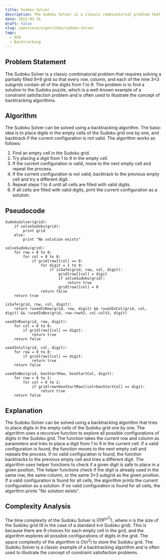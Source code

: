 ```yaml
---
title: Sudoku Solver
description: The Sudoku Solver is a classic combinatorial problem that requires solving a partially filled 9×9 grid so that every row, column, and each of the nine 3×3 subgrids contain all of the digits from 1 to 9.
date: 2022-03-16
draft: false
slug: /pensieve/algorithms/sudoku-solver
tags:
  - DSA
  - Backtracking
---
```

## Problem Statement

The Sudoku Solver is a classic combinatorial problem that requires solving a partially filled 9×9 grid so that every row, column, and each of the nine 3×3 subgrids contain all of the digits from 1 to 9. The problem is to find a solution to the Sudoku puzzle, which is a well-known example of a constraint satisfaction problem and is often used to illustrate the concept of backtracking algorithms.

## Algorithm

The Sudoku Solver can be solved using a backtracking algorithm. The basic idea is to place digits in the empty cells of the Sudoku grid one by one, and backtrack if the current configuration is not valid. The algorithm works as follows:

1. Find an empty cell in the Sudoku grid.
2. Try placing a digit from 1 to 9 in the empty cell.
3. If the current configuration is valid, move to the next empty cell and repeat the process.
4. If the current configuration is not valid, backtrack to the previous empty cell and try a different digit.
5. Repeat steps 1 to 4 until all cells are filled with valid digits.
6. If all cells are filled with valid digits, print the current configuration as a solution.

## Pseudocode

```pseudocode
SudokuSolver(grid):
    if solveSudoku(grid):
        print grid
    else:
        print "No solution exists"

solveSudoku(grid):
    for row = 0 to 8:
        for col = 0 to 8:
            if grid[row][col] == 0:
                for digit = 1 to 9:
                    if isSafe(grid, row, col, digit):
                        grid[row][col] = digit
                        if solveSudoku(grid):
                            return true
                        grid[row][col] = 0
                return false
    return true

isSafe(grid, row, col, digit):
    return !usedInRow(grid, row, digit) && !usedInCol(grid, col, digit) && !usedInBox(grid, row-row%3, col-col%3, digit)

usedInRow(grid, row, digit):
    for col = 0 to 8:
        if grid[row][col] == digit:
            return true
    return false

usedInCol(grid, col, digit):
    for row = 0 to 8:
        if grid[row][col] == digit:
            return true
    return false

usedInBox(grid, boxStartRow, boxStartCol, digit):
    for row = 0 to 2:
        for col = 0 to 2:
            if grid[row+boxStartRow][col+boxStartCol] == digit:
                return true
    return false
```

## Explanation

The Sudoku Solver can be solved using a backtracking algorithm that tries to place digits in the empty cells of the Sudoku grid one by one. The algorithm uses a recursive function to explore all possible configurations of digits in the Sudoku grid. The function takes the current row and column as parameters and tries to place a digit from 1 to 9 in the current cell. If a valid configuration is found, the function moves to the next empty cell and repeats the process. If no valid configuration is found, the function backtracks to the previous empty cell and tries a different digit. The algorithm uses helper functions to check if a given digit is safe to place in a given position. The helper functions check if the digit is already used in the same row, the same column, or the same 3×3 subgrid as the given position. If a valid configuration is found for all cells, the algorithm prints the current configuration as a solution. If no valid configuration is found for all cells, the algorithm prints "No solution exists".

## Complexity Analysis

The time complexity of the Sudoku Solver is $O(9^(n^2))$, where n is the size of the Sudoku grid (9 in the case of a standard `9×9` Sudoku grid). This is because there are 9 choices for each empty cell in the grid, and the algorithm explores all possible configurations of digits in the grid. The space complexity of the algorithm is $O(n^2)$ to store the Sudoku grid. The Sudoku Solver is a classic example of a backtracking algorithm and is often used to illustrate the concept of constraint satisfaction problems. 